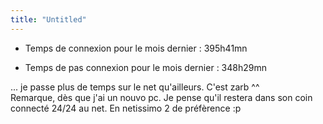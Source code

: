 ```yaml
---
title: "Untitled"
---
```


* Temps de connexion pour le mois dernier : 395h41mn   

* Temps de pas connexion pour le mois dernier : 348h29mn

... je passe plus de temps sur le net qu'ailleurs. C'est zarb ^^  
Remarque, dès que j'ai un nouvo pc. Je pense qu'il restera dans son coin
connecté 24/24 au net. En netissimo 2 de préfèrence :p

